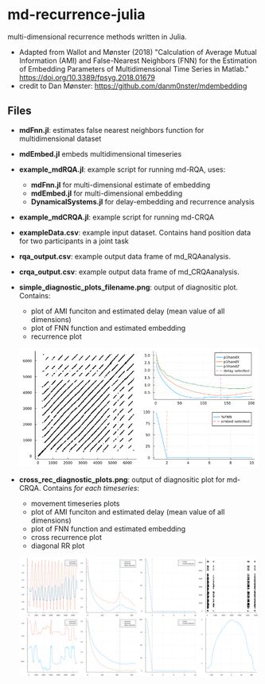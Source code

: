 # md-recurrence-julia
multi-dimensional recurrence methods written in Julia. 

- Adapted from Wallot and Mønster (2018) "Calculation of Average Mutual Information (AMI) and False-Nearest Neighbors (FNN) for the Estimation of Embedding Parameters of Multidimensional Time Series in Matlab."  https://doi.org/10.3389/fpsyg.2018.01679
- credit to Dan Mønster: https://github.com/danm0nster/mdembedding

## Files

- **mdFnn.jl**: estimates false nearest neighbors function for multidimensional dataset
- **mdEmbed.jl** embeds multidimensional timeseries

- **example_mdRQA.jl**: example script for running md-RQA, uses:
  - **mdFnn.jl** for multi-dimensional estimate of embedding
  - **mdEmbed.jl** for multi-dimensional embedding
  - **DynamicalSystems.jl** for delay-embedding and recurrence analysis

- **example_mdCRQA.jl**: example script for running md-CRQA

- **exampleData.csv**: example input dataset. Contains hand position data for two participants in a joint task

- **rqa_output.csv**: example output data frame of md_RQAanalysis.
- **crqa_output.csv**: example output data frame of md_CRQAanalysis.

- **simple_diagnostic_plots_filename.png**: output of diagnositic plot. Contains:

  - plot of AMI funciton and estimated delay (mean value of all dimensions)
  - plot of FNN function and estimated embedding
  - recurrence plot

  ![simple_diagnostic_plots_filename](simple_diagnostic_plots_filename.png)

- **cross_rec_diagnostic_plots.png**: output of diagnositic plot for md-CRQA. Contains *for each timeseries*:
  - movement timeseries plots
  - plot of AMI funciton and estimated delay (mean value of all dimensions)
  - plot of FNN function and estimated embedding
  - cross recurrence plot
  - diagonal RR plot
  
  ![cross_rec_diagnostic_plot](cross_rec_diagnostic_plot.png)






